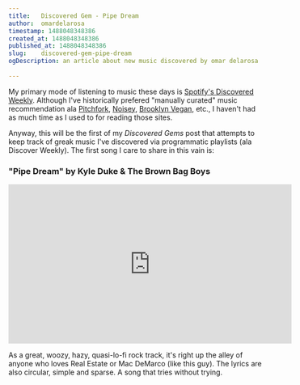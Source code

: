 ```yaml
---
title:   Discovered Gem - Pipe Dream  
author:  omardelarosa  
timestamp: 1488048348386  
created_at: 1488048348386  
published_at: 1488048348386  
slug:    discovered-gem-pipe-dream  
ogDescription: an article about new music discovered by omar delarosa  
  
---
```

My primary mode of listening to music these days is [Spotify's Discovered Weekly](https://www.spotify.com/us/discoverweekly/).  Although I've historically prefered "manually curated" music recommendation ala [Pitchfork](https://www.pitchfork.com), [Noisey](https://noisey.vice.com), [Brooklyn Vegan](http://www.brooklynvegan.com), etc., I haven't had as much time as I used to for reading those sites.  

Anyway, this will be the first of my *Discovered Gems* post that attempts to keep track of greak music I've discovered via programmatic playlists (ala Discover Weekly).  The first song I care to share in this vain is:

### "Pipe Dream" by Kyle Duke & The Brown Bag Boys
<iframe width="560" height="315" src="https://www.youtube.com/embed/MFUmt6F44cc" frameborder="0" allowfullscreen></iframe>

As a great, woozy, hazy, quasi-lo-fi rock track, it's right up the alley of anyone who loves Real Estate or Mac DeMarco (like this guy).  The lyrics are also circular, simple and sparse.  A song that tries without trying.
